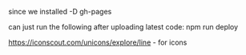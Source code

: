 since we installed -D gh-pages

can just run the following after uploading latest code:
npm run deploy

https://iconscout.com/unicons/explore/line - for icons
